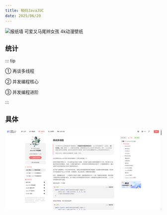 ```yaml
---
title: 柏码JavaJUC
date: 2025/06/20
---
```


![报纸墙 可爱又马尾辫女孩 4k动漫壁纸](https://bizhi1.com/wp-content/uploads/2024/03/2024-03-12-anime-07-Wallpaper-small.jpg)

## 统计

::: tip

① 再谈多线程

② 并发编程核心

③ 并发编程进阶

:::

## 具体

[![image-20250619170749167](images/1-JavaJUC/image-20250620091042440.png)](https://www.itbaima.cn/zh-CN/document/asncyye9ya18gfar)
